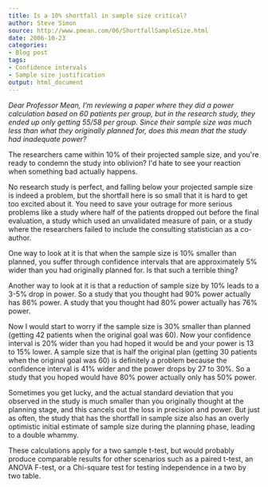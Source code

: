 ```yaml
---
title: Is a 10% shortfall in sample size critical?
author: Steve Simon
source: http://www.pmean.com/06/ShortfallSampleSize.html
date: 2006-10-23
categories:
- Blog post
tags:
- Confidence intervals
- Sample size justification
output: html_document
---
```

*Dear Professor Mean, I\'m reviewing a paper where they did a power
calculation based on 60 patients per group, but in the research study,
they ended up only getting 55/58 per group. Since their sample size was
much less than what they originally planned for, does this mean that the
study had inadequate power?*

The researchers came within 10% of their projected sample size, and
you\'re ready to condemn the study into oblivion? I\'d hate to see your
reaction when something bad actually happens.

No research study is perfect, and falling below your projected sample
size is indeed a problem, but the shortfall here is so small that it is
hard to get too excited about it. You need to save your outrage for more
serious problems like a study where half of the patients dropped out
before the final evaluation, a study which used an unvalidated measure
of pain, or a study where the researchers failed to include the
consulting statistician as a co-author.

One way to look at it is that when the sample size is 10% smaller than
planned, you suffer through confidence intervals that are approximately
5% wider than you had originally planned for. Is that such a terrible
thing?

Another way to look at it is that a reduction of sample size by 10%
leads to a 3-5% drop in power. So a study that you thought had 90% power
actually has 86% power. A study that you thought had 80% power actually
has 76% power.

Now I would start to worry if the sample size is 30% smaller than
planned (getting 42 patients when the original goal was 60). Now your
confidence interval is 20% wider than you had hoped it would be and your
power is 13 to 15% lower. A sample size that is half the original plan
(getting 30 patients when the original goal was 60) is definitely a
problem because the confidence interval is 41% wider and the power drops
by 27 to 30%. So a study that you hoped would have 80% power actually
only has 50% power.

Sometimes you get lucky, and the actual standard deviation that you
observed in the study is much smaller than you originally thought at the
planning stage, and this cancels out the loss in precision and power.
But just as often, the study that has the shortfall in sample size also
has an overly optimistic initial estimate of sample size during the
planning phase, leading to a double whammy.

These calculations apply for a two sample t-test, but would probably
produce comparable results for other scenarios such as a paired t-test,
an ANOVA F-test, or a Chi-square test for testing independence in a two
by two table.
